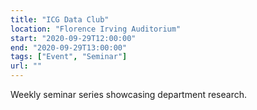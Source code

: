 ```yaml
---
title: "ICG Data Club"
location: "Florence Irving Auditorium"
start: "2020-09-29T12:00:00"
end: "2020-09-29T13:00:00"
tags: ["Event", "Seminar"]
url: ""
---
```


Weekly seminar series showcasing department research.

<!-- endexcerpt -->
